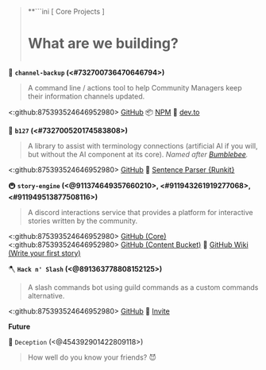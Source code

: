 > **```ini
>       [ Core Projects ]
>   # What are we building? #  
> ```**

💾 **`channel-backup` (<#732700736470646794>)**
> A command line / actions tool to help Community Managers keep their information channels updated.

<:github:875393524646952980> [GitHub](<https://github.com/TinkerStorm/channel-backup>)
📦 [NPM](<https://npmjs.com/package/channel-backup>)
📰 [dev.to](https://dev.to/junior/keeping-discord-channels-up-to-date-fgn)

🤖 **`b127` (<#732700520174583808>)**
> A library to assist with terminology connections (artificial AI if you will, but without the AI component at its core).
> *Named after [Bumblebee](https://en.wikipedia.org/wiki/Bumblebee_(film)).*

<:github:875393524646952980> [GitHub](<https://github.com/TinkerStorm/markov-storm>)
🧐 [Sentence Parser {Runkit}](<https://runkit.com/playthefallen/sentence-parser>)

:metro: **`story-engine` (<@911374649357660210>, <#911943261919277068>, <#911949513877508116>)**
> A discord interactions service that provides a platform for interactive stories written by the community.

<:github:875393524646952980> [GitHub (Core)](https://github.com/TinkerStorm/story-engine)
<:github:875393524646952980> [GitHub (Content Bucket)](https://github.com/TinkerStorm/story-bucket/wiki/Create-your-first-story)
:guide_dog: [GitHub Wiki (Write your first story)](https://github.com/TinkerStorm/story-bucket/wiki/Create-your-first-story)


🪓 **`Hack n' Slash` (<@891363778808152125>)**
> A slash commands bot using guild commands as a custom commands alternative.

<:github:875393524646952980> [GitHub](<https://github.com/sudojunior/hack-n-slash>)
🤖 [Invite](<https://discord.com/api/oauth2/authorize?client_id=891363778808152125&permissions=0&scope=bot%20applications.commands>)

**Future**

🔪 `Deception` (<@454392901422809118>)
> How well do you know your friends? :smiling_imp: